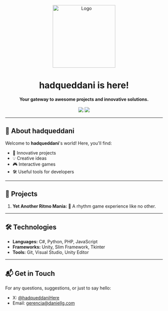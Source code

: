 <p align="center">
  <img src="https://i.postimg.cc/zDsDpMFK/logoE.png" alt="Logo" width="200">
</p>

<h1 align="center">hadqueddani is here!</h1>

<p align="center">
  <b>Your gateway to awesome projects and innovative solutions.</b>
  <br>
  <br>
  <img src="https://img.shields.io/github/followers/hadqueddani?style=social"> 
  <img src="https://img.shields.io/github/stars/hadqueddani/repo?style=social">
</p>

---

## 🌟 About hadqueddani

Welcome to **hadqueddani**'s world! Here, you'll find:

- 🚀 Innovative projects
- 💡 Creative ideas
- 🎮 Interactive games
- 🛠️ Useful tools for developers

---

## 📂 Projects

1. **Yet Another Ritmo Mania:** 🎵 A rhythm game experience like no other.

---

## 🛠️ Technologies

- **Languages:** C#, Python, PHP, JavaScript
- **Frameworks:** Unity, Slim Framework, Tkinter
- **Tools:** Git, Visual Studio, Unity Editor

---

## 📬 Get in Touch

For any questions, suggestions, or just to say hello:

- X: [@hadqueddaniHere](https://twitter.com/hadqueddaniHere)
- Email: [gerencia@daniellg.com](gerencia@daniellg.com)
